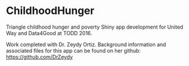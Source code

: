 # ChildhoodHunger

Triangle childhood hunger and poverty Shiny app development for United Way and Data4Good at TODD 2016.

Work completed with Dr. Zeydy Ortiz.  Background information and associated files for this app can be found on her github: https://github.com/DrZeydy
